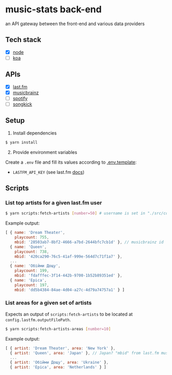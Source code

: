 # music-stats back-end

an API gateway between the front-end and various data providers

## Tech stack

- [x] [node](https://nodejs.org/dist/latest-v9.x/docs/api)
- [ ] [koa](http://koajs.com/#application)

## APIs

- [x] [last.fm](https://www.last.fm/api/intro)
- [x] [musicbrainz](https://musicbrainz.org/doc/Development/XML_Web_Service/Version_2)
- [ ] [spotify](https://developer.spotify.com/web-api/endpoint-reference)
- [ ] [songkick](https://www.songkick.com/developer/upcoming-events)

## Setup

1. Install dependencies

```bash
$ yarn install
```

2. Provide environment variables

Create a `.env` file and fill its values according to [.env.template](.env.template):

* `LASTFM_API_KEY` (see last.fm [docs](https://www.last.fm/api/authentication))

## Scripts

### List top artists for a given last.fm user

```bash
$ yarn scripts:fetch-artists [number=50] # username is set in "./src/config.js"
```

Example output:

```js
[ { name: 'Dream Theater',
    playcount: 755,
    mbid: '28503ab7-8bf2-4666-a7bd-2644bfc7cb1d' }, // musicbrainz id
  { name: 'Queen',
    playcount: 738,
    mbid: '420ca290-76c5-41af-999e-564d7c71f1a7' },
  ...
  { name: 'Обійми Дощу',
    playcount: 199,
    mbid: 'fdafffec-3f14-442b-9700-1b52b89351ed' },
  { name: 'Epica',
    playcount: 197,
    mbid: 'dd5b4384-84ae-4d04-a27c-4d79a74757a1' } ]
```

### List areas for a given set of artists

Expects an output of `scripts:fetch-artists` to be located at `config.lastfm.outputFilePath`.

```bash
$ yarn scripts:fetch-artists-areas [number=10]
```

Example output:

```js
[ { artist: 'Dream Theater', area: 'New York' },
  { artist: 'Queen', area: 'Japan' }, // Japan? "mbid" from last.fm must be wrong
  ...
  { artist: 'Обійми Дощу', area: 'Ukraine' },
  { artist: 'Epica', area: 'Netherlands' } ]
```
